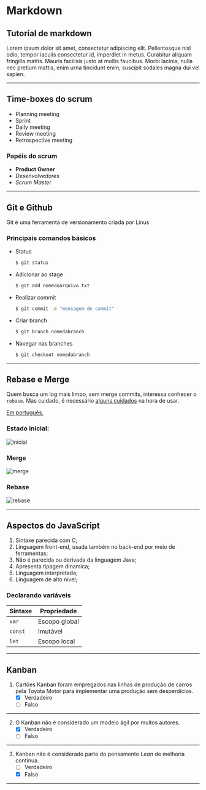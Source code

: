 # Markdown

## Tutorial de markdown

Lorem ipsum dolor sit amet, consectetur adipiscing elit. Pellentesque nisl odio, tempor iaculis consectetur id, imperdiet in metus. Curabitur aliquam fringilla mattis. Mauris facilisis justo at mollis faucibus. Morbi lacinia, nulla nec pretium mattis, enim urna tincidunt enim, suscipit sodales magna dui vel sapien. 

---
## Time-boxes do scrum

- Planning meeting
- Sprint
- Daily meeting
- Review meeting
- Retrospective meeting

### Papéis do scrum

- **Product Owner**
- _Desenvolvedores_
- *Scrum Master*

---
## Git e Github
Git é uma ferramenta de versionamento criada por Linus
### Principais comandos básicos
- Status
  
  ```bash
  $ git status
  ```
- Adicionar ao stage
  
  ```bash
  $ git add nomedoarquivo.txt
  ```
- Realizar commit
  
  ```bash
  $ git commit -m "mensagem de commit"
  ```
- Criar branch
  
  ```bash
  $ git branch nomedabranch
  ```
- Navegar nas branches
  
  ```bash
  $ git checkout nomedabranch
  ```
---
## Rebase e Merge
Quem busca um log mais limpo, sem merge commits, interessa conhecer o `rebase`. Mas cuidado, é necessário [alguns cuidados](https://www.atlassian.com/git/tutorials/merging-vs-rebasing) na hora de usar.

[Em português.](https://atitudereflexiva.wordpress.com/2019/11/05/git-merge-e-rebase/)
### Estado inicial:
![inicial](https://atitudereflexiva.files.wordpress.com/2019/10/branch.png)

### Merge
![merge](https://atitudereflexiva.files.wordpress.com/2019/10/merge.png)

### Rebase
![rebase](https://atitudereflexiva.files.wordpress.com/2019/10/rebasing_2-1.png)

---
## Aspectos do JavaScript
1. Sintaxe parecida com C;
2. Linguagem front-end, usada também no back-end por meio de ferramentas;
3. Não é parecida ou derivada da linguagem Java;
4. Apresenta tipagem dinamica;
5. Linguagem interpretada;
6. Linguagem de alto nivel;

### Declarando variáveis
| Sintaxe  | Propriedade   |
| -------- | ------------- |
| `var`    | Escopo global |
| `const ` | Imutável      |
| `let `   | Escopo local  |

---

## Kanban
1. Cartões Kanban foram empregados nas linhas de produção de carros pela Toyota Motor para implementar uma produção sem desperdícios.
   - [x] Verdadeiro
   - [ ] Falso
***
2. O Kanban não é considerado um modelo ágil por muitos autores.
   - [x] Verdadeiro
   - [ ] Falso
***
3. Kanban não é considerado parte do pensamento *Lean* de melhoria contínua.
   - [ ] Verdadeiro
   - [x] Falso
***